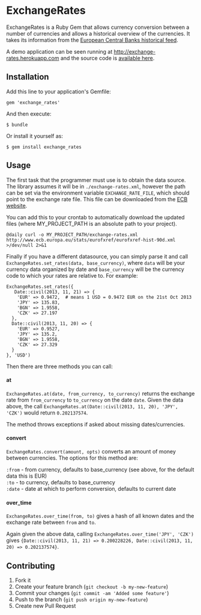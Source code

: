# ExchangeRates

ExchangeRates is a Ruby Gem that allows currency conversion between a number of currencies and allows a historical overview of the currencies. It takes its information from the [European Central Banks historical feed](
http://www.ecb.europa.eu/stats/eurofxref/eurofxref-hist-90d.xml).

A demo application can be seen running at http://exchange-rates.herokuapp.com and the source code is [available here](https://github.com/gampleman/exchange_rates/blob/master/example.rb).

## Installation

Add this line to your application's Gemfile:

    gem 'exchange_rates'

And then execute:

    $ bundle

Or install it yourself as:

    $ gem install exchange_rates

## Usage

The first task that the programmer must use is to obtain the data source. The library assumes it will be in `./exchange-rates.xml`, however the path can be set via the environment variable `EXCHANGE_RATE_FILE`, which should point to the exchange rate file. This file can be downloaded from the [ECB website](http://www.ecb.europa.eu/stats/eurofxref/eurofxref-hist-90d.xml). 

You can add this to your crontab to automatically download the updated files (where MY_PROJECT_PATH is an absolute path to your project). 

    @daily curl -o MY_PROJECT_PATH/exchange-rates.xml http://www.ecb.europa.eu/stats/eurofxref/eurofxref-hist-90d.xml >/dev/null 2>&1

Finally if you have a different datasource, you can simply parse it and call `ExchangeRates.set_rates(data, base_currency)`, where `data` will be your currency data organized by date and `base_currency` will be the currency code to which your rates are relative to. For example:

    ExchangeRates.set_rates({
       Date::civil(2013, 11, 21) => {
        'EUR' => 0.9472,  # means 1 USD = 0.9472 EUR on the 21st Oct 2013
        'JPY' => 135.83,
        'BGN' => 1.9558,
        'CZK' => 27.197
      },
      Date::civil(2013, 11, 20) => {
        'EUR' => 0.9527,
        'JPY' => 135.2,
        'BGN' => 1.9558,
        'CZK' => 27.329
      }
    }, 'USD')

Then there are three methods you can call:

#### at

`ExchangeRates.at(date, from_currency, to_currency)` returns the exchange rate from `from_currency` to `to_currency` on the date `date`. Given the data above, the call `ExchangeRates.at(Date::civil(2013, 11, 20), 'JPY', 'CZK')` would return `0.202137574`.

The method throws exceptions if asked about missing dates/currencies.

#### convert

`ExchangeRates.convert(amount, opts)` converts an amount of money between currencies. The options for this method are:

`:from` - from currency, defaults to base_currency (see above, for the default data this is EUR)  
`:to`   - to currency, defaults to base_currency  
`:date` - date at which to perform conversion, defaults to current date

#### over_time

`ExchangeRates.over_time(from, to)` gives a hash of all known dates and the exchange rate between `from` and `to`.

Again given the above data, calling `ExchangeRates.over_time('JPY', 'CZK')` gives `{Date::civil(2013, 11, 21) => 0.200228226, Date::civil(2013, 11, 20) => 0.202137574}`.

## Contributing

1. Fork it
2. Create your feature branch (`git checkout -b my-new-feature`)
3. Commit your changes (`git commit -am 'Added some feature'`)
4. Push to the branch (`git push origin my-new-feature`)
5. Create new Pull Request
